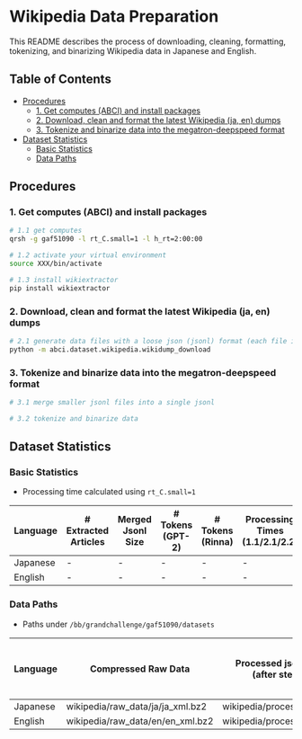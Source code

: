 # Wikipedia Data Preparation

This README describes the process of downloading, cleaning, formatting, tokenizing, and binarizing Wikipedia data in Japanese and English.

## Table of Contents
- [Procedures](#procedures)
  * [1. Get computes (ABCI) and install packages](#1-get-computes-abci-and-install-packages)
  * [2. Download, clean and format the latest Wikipedia (ja, en) dumps](#2-download-clean-and-format-the-latest-wikipedia-ja-en-dumps)
  * [3. Tokenize and binarize data into the megatron-deepspeed format](#3-tokenize-and-binarize-data-into-the-megatron-deepspeed-format)
- [Dataset Statistics](#dataset-statistics)
  * [Basic Statistics](#basic-statistics)
  * [Data Paths](#data-paths)

## Procedures

### 1. Get computes (ABCI) and install packages

```bash
# 1.1 get computes
qrsh -g gaf51090 -l rt_C.small=1 -l h_rt=2:00:00 

# 1.2 activate your virtual environment
source XXX/bin/activate

# 1.3 install wikiextractor
pip install wikiextractor
```

### 2. Download, clean and format the latest Wikipedia (ja, en) dumps

```bash
# 2.1 generate data files with a loose json (jsonl) format (each file is 100MB)
python -m abci.dataset.wikipedia.wikidump_download
```

### 3. Tokenize and binarize data into the megatron-deepspeed format

```bash
# 3.1 merge smaller jsonl files into a single jsonl

# 3.2 tokenize and binarize data
```

## Dataset Statistics

### Basic Statistics

- Processing time calculated using `rt_C.small=1`

| Language | # Extracted Articles | Merged Jsonl Size | # Tokens (GPT-2) | # Tokens (Rinna) | Processing Times (1.1/2.1/2.2) |
| -------- | -------------------- | ----------------- | --------------- | --------------- | ----------------------------- |
| Japanese | -                    | -                 | -               | -               | -                             |
| English  | -                    | -                 | -               | -               | -                             |

### Data Paths

- Paths under `/bb/grandchallenge/gaf51090/datasets`

| Language | Compressed Raw Data       | Processed jsonl files (after step 2) | Merged jsonl (after step 3.1) | Binarized Data (GPT-2) | Binarized Data (Rinna) |
| -------- | ------------------------- | ------------------------------------- | --------------------------- | --------------------- | --------------------- |
| Japanese | wikipedia/raw_data/ja/ja_xml.bz2 | wikipedia/processed/ja/AA            | -                           | -                     | -                     |
| English  | wikipedia/raw_data/en/en_xml.bz2 | wikipedia/processed/en/AA            | -                           | -                     | -                     |
